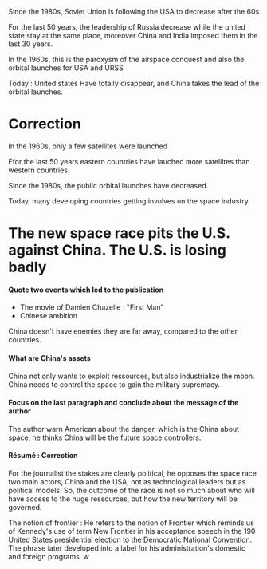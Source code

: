 

Since the 1980s, Soviet Union is following the USA to decrease after the 60s

For the last 50 years, the leadership of Russia decrease while the united state stay at the same place, moreover China and India imposed them in the last 30 years. 

In the 1960s, this is the paroxysm of the airspace conquest and also the orbital launches for USA and URSS

Today : 
United states Have totally disappear, and China takes the lead of the orbital launches. 




# Correction
In the 1960s, only a few satellites were launched

Ffor the last 50 years eastern countries have lauched more satellites than western countries. 

Since the 1980s, the public orbital launches have decreased.

Today, many developing countries getting involves un the space industry. 

# The new space race pits the U.S. against China. The U.S. is losing badly
#### Quote two events which led to the publication
- The movie of Damien Chazelle : "First Man"
- Chinese ambition

China doesn't have enemies they are far away, compared to the other countries. 

#### What are China's assets
China not only wants to exploit ressources, but also industrialize the moon. 
China needs to control the space to gain the military supremacy. 


#### Focus on the last paragraph and conclude about the message of the author
The author warn American about the danger, which is the China about space, he thinks China will be the future space controllers.


#### Résumé : Correction
For the journalist the stakes are clearly political, he opposes the space race two main actors, China and the USA, not as technological leaders but as political models. So, the outcome of the race is not so much about who will have access to the huge ressources, but how the new territory will be governed. 

The notion of frontier : 
He refers to the notion of Frontier which reminds us of Kennedy's use of term New Frontier in his acceptance speech in the 190 United States presidential election to the Democratic National Convention. The phrase later developed into a label for his administration's domestic and foreign programs. 
w